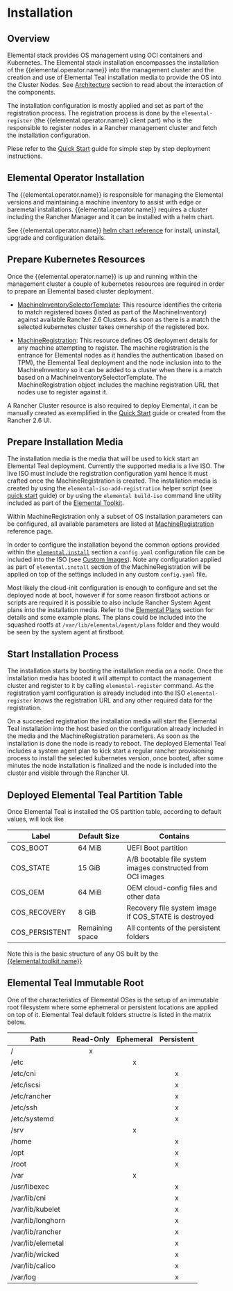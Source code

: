 # Installation

## Overview

Elemental stack provides OS management using OCI containers and Kubernetes. The Elemental
stack installation encompasses the installation of the {{elemental.operator.name}} into the
management cluster and the creation and use of Elemental Teal installation media to
provide the OS into the Cluster Nodes. See [Architecture](architecture.md) section to read about the
interaction of the components.

The installation configuration is mostly applied and set as part of the registration process.
The registration process is done by the `elemental-register` (the {{elemental.operator.name}} client part)
who is the responsible to register nodes in a Rancher management cluster and fetch the installation configuration.

Plese refer to the [Quick Start](quickstart.md) guide for simple step by step deployment instructions.

## Elemental Operator Installation

The {{elemental.operator.name}} is responsible for managing the Elemental versions and
maintaining a machine inventory to assist with edge or baremetal installations. {{elemental.operator.name}}
requires a cluster including the Rancher Manager and it can be installed with a helm chart.

See {{elemental.operator.name}} [helm chart reference](elementaloperatorchart-reference.md) for install,
uninstall, upgrade and configuration details.

## Prepare Kubernetes Resources

Once the {{elemental.operator.name}} is up and running within the management cluster a couple of kubernetes
resources are required in order to prepare an Elemental based cluster deployment.

* [MachineInventorySelectorTemplate](machineinventoryselectortemplate-reference.md): 
  This resource identifies the criteria to match registered boxes (listed as part of the MachineInventory)
  against available Rancher 2.6 Clusters. As soon as there is a match the selected kubernetes cluster takes
  ownership of the registered box.
  
* [MachineRegistration](machineregistration-reference.md):
  This resource defines OS deployment details for any machine attempting to register. The machine
  registration is the entrance for Elemental nodes as it handles the authentication (based on TPM),
  the Elemental Teal deployment and the node inclusion into to the MachineInventory so it can be added
  to a cluster when there is a match based on a MachineInventorySelectorTemplate. The MachineRegistration
  object includes the machine registration URL that nodes use to register against it.

A Rancher Cluster resource is also required to deploy Elemental, it can be manually created as exemplified in
the [Quick Start](quickstart.md) guide or created from the Rancher 2.6 UI.


## Prepare Installation Media

The installation media is the media that will be used to kick start an Elemental Teal deployment. Currently
the supported media is a live ISO. The live ISO must include the registration configuration yaml hence it must
crafted once the MachineRegistration is created. The installation media is created by using the `elemental-iso-add-registration`
helper script (see [quick start](quickstart.md#preparing-the-iso) guide)
or by using the `elemental build-iso` command line utility included as part of the
[Elemental Toolkit]({{elemental.toolkit.url}}/docs/creating-derivatives/build_iso).

Within MachineRegistration only a subset of OS installation parameters can be configured, all available parameters are listed
at [MachineRegistration](machineregistration-reference.md) reference page.

In order to configure the installation beyond the common options provided within the
[`elemental.install`](machineregistration-reference.md#configelementalinstall) section a `config.yaml`
configuration file can be included into the ISO (see [Custom Images](customizing.md#custom-elemental-client-configuration-file)).
Note any configuration applied as part of `elemental.install` section of the MachineRegistration will be
applied on top of the settings included in any custom `config.yaml` file.

Most likely the cloud-init configuration is enough to configure and set the deployed node at boot, however
if for some reason firstboot actions or scripts are required it is possible to also include
Rancher System Agent plans into the installation media. Refer to the [Elemental Plans](elemental-plans.md) section for details and
some example plans. The plans could be included into the squashed rootfs at `/var/lib/elemental/agent/plans`
folder and they would be seen by the system agent at firstboot.


## Start Installation Process

The installation starts by booting the installation media on a node. Once the installation media has booted it will
attempt to contact the management cluster and register to it by calling `elemental-register` command.
As the registration yaml configuration is already included into the ISO `elemental-register` knows the registration URL and
any other required data for the registration.

On a succeeded registration the installation media will start the Elemental Teal installation into the host based
on the configuration already included in the media and the MachineRegistration parameters. As soon as the installation
is done the node is ready to reboot. The deployed Elemental Teal includes a system agent plan to
kick start a regular rancher provisioning process to install the selected kubernetes version, once booted, after
some minutes the node installation is finalized and the node is included into the cluster and visible through
the Rancher UI.


## Deployed Elemental Teal Partition Table

Once Elemental Teal is installed the OS partition table, according to default values, will look like

| Label          | Default Size    | Contains                                                    |
|----------------|-----------------|-------------------------------------------------------------|
| COS_BOOT       | 64 MiB          | UEFI Boot partition                                         |
| COS_STATE      | 15 GiB          | A/B bootable file system images constructed from OCI images |
| COS_OEM        | 64 MiB          | OEM cloud-config files and other data                       |
| COS_RECOVERY   | 8 GiB           | Recovery file system image if COS_STATE is destroyed        |
| COS_PERSISTENT | Remaining space | All contents of the persistent folders                      |

Note this is the basic structure of any OS built by the [{{elemental.toolkit.name}}]({{elemental.toolkit.url}})


## Elemental Teal Immutable Root

One of the characteristics of Elemental OSes is the setup of an immutable root filesystem where some ephemeral or
persistent locations are applied on top of it. Elemental Teal default folders structre is listed in the
matrix below.

| Path              | Read-Only | Ephemeral | Persistent |
|-------------------|:---------:|:---------:|:----------:|
| /                 |     x     |           |            |
| /etc              |           |     x     |            |
| /etc/cni          |           |           |     x      |
| /etc/iscsi        |           |           |     x      |
| /etc/rancher      |           |           |     x      |
| /etc/ssh          |           |           |     x      |
| /etc/systemd      |           |           |     x      |
| /srv              |           |     x     |            |
| /home             |           |           |     x      |
| /opt              |           |           |     x      |
| /root             |           |           |     x      |
| /var              |           |     x     |            |
| /usr/libexec      |           |           |     x      |
| /var/lib/cni      |           |           |     x      |
| /var/lib/kubelet  |           |           |     x      |
| /var/lib/longhorn |           |           |     x      |
| /var/lib/rancher  |           |           |     x      |
| /var/lib/elemetal |           |           |     x      |
| /var/lib/wicked   |           |           |     x      |
| /var/lib/calico   |           |           |     x      |
| /var/log          |           |           |     x      |


